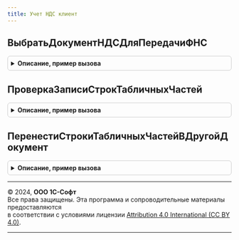 ```yaml
---
title: Учет НДС клиент
---
```



## ВыбратьДокументНДСДляПередачиФНС
<details style="margin: 1em 0; padding: 0.5em; border: 1px solid #ccc; border-radius: 6px;">

<summary style="font-weight: bold; cursor: pointer;">Описание, пример вызова</summary>

```bsl

// Открывает форму списка документов НДС в режиме выбора, в качестве описания оповещения
// при открытии формы используется ОписаниеОповещения, передаваемое в параметрах процедуры.
//
// Параметры:
//	ОписаниеОповещения	- ОписаниеОповещения - Описание оповещения при выборе.
//	ПараметрыОтбора	- Структура - Задает начальные значения отборов. Поля структуры:
//		* Организация - СправочникСсылка.Организации - Организация.
//
Процедура ВыбратьДокументНДСДляПередачиФНС(ОписаниеОповещения, ПараметрыОтбора) Экспорт
```

Пример вызова
```bsl
УчетНДСКлиент.ВыбратьДокументНДСДляПередачиФНС(ОписаниеОповещения, ПараметрыОтбора) 
```
</details>

## ПроверкаЗаписиСтрокТабличныхЧастей
<details style="margin: 1em 0; padding: 0.5em; border: 1px solid #ccc; border-radius: 6px;">

<summary style="font-weight: bold; cursor: pointer;">Описание, пример вызова</summary>

```bsl

// Функция проверяет для переданной формы не превышает ли количество строк в табличной части (табличных частях)
// максимально возможное для записи в базу данных.
// Если лимит возможного количества строк превышен, то пользователю предлагается перенести лишние строки
// в новый документ (новые документы).
//
// Параметры:
//   Форма - ФормаКлиентскогоПриложения - форма документа
//   ПараметрыПереносаСтрокТЧ - Структура - структура входных параметров с ключами:
//     * ТабличныеЧасти          - Соответствие - соотствие между проверяемой табличной частью и подчиненной.
//               * Ключ             - Строка - имя проверяемой табличной части
//               * Значение         - Структура - структура с ключами:
//....................* КоличествоСтрокДляПереноса - Число - обязательный ключ в него записывается вычисляемое в функции
//..........................................................количество строк для переноса проверяемой табличной части.
//                    * ПодчиненныеТабличныеЧасти - Массив - необязательный ключ массив подчинённых табличных частей,
//                                                            строки из которых нужно перенести в новый документ.
//                    * ПодчиненнаяТЧМаксимальноеКоличествоСтрок - Строка - имя подчиненной табличной части с
//                                                                          максимальным количеством строк.
//                    * МаксимальноеКоличествоСтрокВДокументе    - Число - максимальное количество строк основной
//                                                                         табличной части в новом документе.
//     * РеквизитыДокумента      - Строка - список реквизитов для копирования из документа.
//     * РежимЗаписи             - РежимЗаписиДокумента - режим записи документа.
// Возвращаемое значение:
//  - Булево - Истина, если количество строк табличной части документа превышает
//             максимальное количество строк, хранимое платформой в табличной части.
//
//  Если количество строк подчинной табличной части превышает количество строк основной табличной части и максимально
//   возможное количество для записи в базу данных, то в структуру, связанную с основной табличной частью
//   добавляется ключи:
//  * ПодчиненнаяТЧМаксимальноеКоличествоСтрок - Строка - имя подчиненной табличной части с максимальным
//                                                        количеством строк.
//  * МаксимальноеКоличествоСтрокВДокументе    - Число - максимальное количество строк основной табличной
//                                                       части в новом документе.
Функция ПроверкаЗаписиСтрокТабличныхЧастей(Форма, ПараметрыПереносаСтрокТЧ) Экспорт
```

Пример вызова
```bsl
Результат = УчетНДСКлиент.ПроверкаЗаписиСтрокТабличныхЧастей(Форма, ПараметрыПереносаСтрокТЧ) 
```
</details>

## ПеренестиСтрокиТабличныхЧастейВДругойДокумент
<details style="margin: 1em 0; padding: 0.5em; border: 1px solid #ccc; border-radius: 6px;">

<summary style="font-weight: bold; cursor: pointer;">Описание, пример вызова</summary>

```bsl

// Процедура оповещает об успехе, либо неудачи переноса в новый документ (новые документы)
// строк, которые превыщают лимит количества записи строк табличной части (табличных частей) в базу данных.
// Внутри себя вызывает функцию разбиения табличной части (табличных частей) на несколько документов.
//
// Параметры:
//   ПараметрыПереносаСтрокТЧ - Структура - структура входных параметров с ключами:
//     * ТабличныеЧасти          - Соответвие - соотствие между проверяемой табличной частью и подчиненной.
//               * Ключ             - Строка - имя проверяемой табличной части
//               * Значение         - Структура - структура с ключами:
//....................* КоличествоСтрокДляПереноса - Число - обязательный ключ в него записывается вычисляемое в функции
//..........................................................количество строк для переноса проверяемой табличной части.
//                    * ПодчиненныеТабличныеЧасти - Массив - необязательный ключ является массивом подчинённых
//                                                           табличных частей для переноса строк в новый документ.
//     * РеквизитыДокумента          - Строка - список реквизитов для копирования из документа.
//     * РежимЗаписи                 - РежимЗаписиДокумента - режим записи документа.
//     * МаксимальноеКоличествоСтрок - Число - максимальное количество строк, хранимое платформой в табличной части.
//     * Объект                      - ДанныеФормыСтруктура - объект клиентской формы документа, для которого нужно
//                                                            перености строки табличных частей в новый документ.
//
Процедура ПеренестиСтрокиТабличныхЧастейВДругойДокумент(ПараметрыПереносаСтрокТЧ) Экспорт
```

Пример вызова
```bsl
УчетНДСКлиент.ПеренестиСтрокиТабличныхЧастейВДругойДокумент(ПараметрыПереносаСтрокТЧ) 
```
</details>

---

© 2024, **ООО 1С-Софт**  
Все права защищены. Эта программа и сопроводительные материалы предоставляются  
в соответствии с условиями лицензии [Attribution 4.0 International (CC BY 4.0)](https://creativecommons.org/licenses/by/4.0/legalcode).

---

